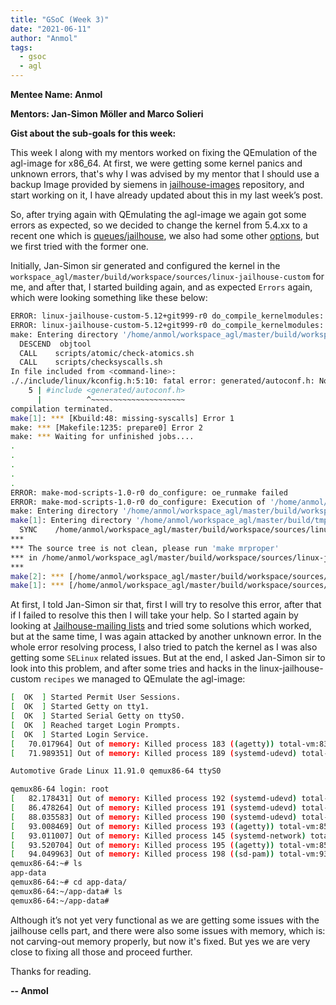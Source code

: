 ```yaml
---
title: "GSoC (Week 3)"
date: "2021-06-11"
author: "Anmol"
tags: 
  - gsoc
  - agl
---
```


**Mentee Name: Anmol**



**Mentors: Jan-Simon Möller and Marco Solieri**


**Gist about the sub-goals for this week:**

This week I along with my mentors worked on fixing the QEmulation of the agl-image for x86_64. At first, we were getting some kernel panics and unknown errors, that's why I was advised by my mentor that I should use a backup Image provided by siemens in [jailhouse-images](https://github.com/siemens/jailhouse-images) repository, and start working on it, I have already updated about this in my last week’s post.

So, after trying again with QEmulating the agl-image we again got some errors as expected, so we decided to change the kernel from 5.4.xx to a recent one which is [queues/jailhouse](http://git.kiszka.org/?p=linux.git;a=shortlog;h=refs/heads/queues/jailhouse), we also had some other [options](http://git.kiszka.org/?p=linux.git;a=summary), but we first tried with the former one. 

Initially, Jan-Simon sir generated and configured the kernel in the `workspace_agl/master/build/workspace/sources/linux-jailhouse-custom` for me, and after that, I started building again, and as expected `Errors` again, which were looking something like these below:

```sh
ERROR: linux-jailhouse-custom-5.12+git999-r0 do_compile_kernelmodules: oe_runmake failed
ERROR: linux-jailhouse-custom-5.12+git999-r0 do_compile_kernelmodules: Execution of '/home/anmol/workspace_agl/master/build/tmp/work/qemux86_64-agl-linux/linux-jailhouse-custom/5.12+git999-r0/temp/run.do_compile_kernelmodules.3052211' failed with exit code 1:
make: Entering directory '/home/anmol/workspace_agl/master/build/workspace/sources/linux-jailhouse-custom'
  DESCEND  objtool
  CALL    scripts/atomic/check-atomics.sh
  CALL    scripts/checksyscalls.sh
In file included from <command-line>:
././include/linux/kconfig.h:5:10: fatal error: generated/autoconf.h: No such file or directory
    5 | #include <generated/autoconf.h>
      |          ^~~~~~~~~~~~~~~~~~~~~~
compilation terminated.
make[1]: *** [Kbuild:48: missing-syscalls] Error 1
make: *** [Makefile:1235: prepare0] Error 2
make: *** Waiting for unfinished jobs....
.
.
.
.
.
ERROR: make-mod-scripts-1.0-r0 do_configure: oe_runmake failed
ERROR: make-mod-scripts-1.0-r0 do_configure: Execution of '/home/anmol/workspace_agl/master/build/tmp/work/qemux86_64-agl-linux/make-mod-scripts/1.0-r0/temp/run.do_configure.3052217' failed with exit code 1:
make: Entering directory '/home/anmol/workspace_agl/master/build/workspace/sources/linux-jailhouse-custom'
make[1]: Entering directory '/home/anmol/workspace_agl/master/build/tmp/work-shared/qemux86-64/kernel-build-artifacts'
  SYNC    /home/anmol/workspace_agl/master/build/workspace/sources/linux-jailhouse-custom/include/config/auto.conf.cmd
***
*** The source tree is not clean, please run 'make mrproper'
*** in /home/anmol/workspace_agl/master/build/workspace/sources/linux-jailhouse-custom
***
make[2]: *** [/home/anmol/workspace_agl/master/build/workspace/sources/linux-jailhouse-custom/Makefile:547: outputmakefile] Error 1
make[1]: *** [/home/anmol/workspace_agl/master/build/workspace/sources/linux-jailhouse-custom/Makefile:711: /home/anmol/workspace_agl/master/build/workspace/sources/linux-jailhouse-custom/include/config/auto.conf.cmd] Error 2
```
At first, I told Jan-Simon sir that, first I will try to resolve this error, after that if I failed to resolve this then I  will take your help. So I started again by looking at [Jailhouse-mailing lists](https://groups.google.com/g/jailhouse-dev) and tried some solutions which worked, but at the same time, I was again attacked by another unknown error. In the whole error resolving process, I also tried to patch the kernel as I was also getting some `SELinux` related issues. But at the end, I asked Jan-Simon sir to look into this problem, and after some tries and hacks in the linux-jailhouse-custom `recipes` we managed to QEmulate the agl-image:

```sh
[  OK  ] Started Permit User Sessions.
[  OK  ] Started Getty on tty1.
[  OK  ] Started Serial Getty on ttyS0.
[  OK  ] Reached target Login Prompts.
[  OK  ] Started Login Service.
[   70.017964] Out of memory: Killed process 183 ((agetty)) total-vm:8368kB, anon-rss:1508kB, file-rss:0kB, shmem-rss:0kB, UID:0 pgtables:52kB oom_score_adj:0
[   71.989351] Out of memory: Killed process 189 (systemd-udevd) total-vm:12808kB, anon-rss:1096kB, file-rss:0kB, shmem-rss:0kB, UID:0 pgtables:48kB oom_score_adj:0

Automotive Grade Linux 11.91.0 qemux86-64 ttyS0

qemux86-64 login: root
[   82.178431] Out of memory: Killed process 192 (systemd-udevd) total-vm:12808kB, anon-rss:1096kB, file-rss:0kB, shmem-rss:0kB, UID:0 pgtables:48kB oom_score_adj:0
[   86.478264] Out of memory: Killed process 191 (systemd-udevd) total-vm:12808kB, anon-rss:1096kB, file-rss:0kB, shmem-rss:0kB, UID:0 pgtables:48kB oom_score_adj:0
[   88.035583] Out of memory: Killed process 190 (systemd-udevd) total-vm:12808kB, anon-rss:1096kB, file-rss:0kB, shmem-rss:0kB, UID:0 pgtables:48kB oom_score_adj:0
[   93.008469] Out of memory: Killed process 193 ((agetty)) total-vm:8500kB, anon-rss:1688kB, file-rss:0kB, shmem-rss:0kB, UID:0 pgtables:52kB oom_score_adj:0
[   93.011007] Out of memory: Killed process 145 (systemd-network) total-vm:6692kB, anon-rss:440kB, file-rss:0kB, shmem-rss:0kB, UID:1005 pgtables:56kB oom_score_adj:0
[   93.520704] Out of memory: Killed process 195 ((agetty)) total-vm:8500kB, anon-rss:1688kB, file-rss:0kB, shmem-rss:0kB, UID:0 pgtables:52kB oom_score_adj:0
[   94.049963] Out of memory: Killed process 198 ((sd-pam)) total-vm:9344kB, anon-rss:1772kB, file-rss:0kB, shmem-rss:0kB, UID:0 pgtables:52kB oom_score_adj:0
qemux86-64:~# ls
app-data
qemux86-64:~# cd app-data/
qemux86-64:~/app-data# ls
qemux86-64:~/app-data#
```
Although it’s not yet very functional as we are getting some issues with the jailhouse cells part, and there were also some issues with memory, which is: not carving-out memory properly, but now it's fixed. But yes we are very close to fixing all those and proceed further.

Thanks for reading.


**-- Anmol**

